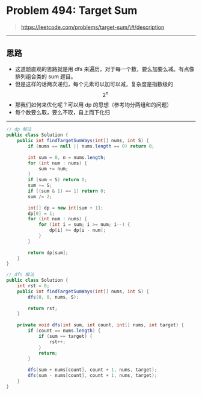 # Problem 494: Target Sum

> https://leetcode.com/problems/target-sum/\#/description

-------

## 思路

* 这道题直观的思路就是用 dfs 来遍历，对于每一个数，要么加要么减。有点像排列组合类的 sum 题目。
* 但是这样的话两次递归，每个元素可以加可以减，复杂度是指数级的 $$2^n$$
* 那我们如何来优化呢？可以用 dp 的思想（参考均分两组和的问题）
* 每个数要么取，要么不取，自上而下化归



----------------------

```java
// dp 解法
public class Solution {
    public int findTargetSumWays(int[] nums, int S) {
        if (nums == null || nums.length == 0) return 0;
        
        int sum = 0, n = nums.length;
        for (int num : nums) {
            sum += num;
        }
        if (sum < S) return 0;
        sum += S;
        if ((sum & 1) == 1) return 0;
        sum /= 2;
        
        int[] dp = new int[sum + 1];
        dp[0] = 1;
        for (int num : nums) {
            for (int i = sum; i >= num; i--) {
                dp[i] += dp[i - num];
            }
        }
        
        return dp[sum];
    }
}
```





```java
// dfs 解法
public class Solution {
    int rst = 0;
    public int findTargetSumWays(int[] nums, int S) {
        dfs(0, 0, nums, S);
        
        return rst;
    }
    
    private void dfs(int sum, int count, int[] nums, int target) {
        if (count == nums.length) {
            if (sum == target) {
                rst++;
            }
            return;
        }
        
        dfs(sum + nums[count], count + 1, nums, target);
        dfs(sum - nums[count], count + 1, nums, target);
    }
}
```



